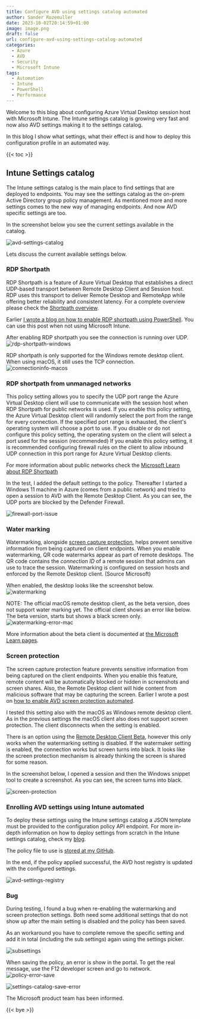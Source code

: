 ```yaml
---
title: Configure AVD using settings catalog automated
author: Sander Rozemuller
date: 2023-10-02T20:14:59+01:00
image: image.png
draft: false
url: configure-avd-using-settings-catalog-automated
categories:
  - Azure
  - AVD
  - Security
  - Microsoft Intune
tags:
  - Automation
  - Intune
  - PowerShell
  - Performance
---
```

Welcome to this blog about configuring Azure Virtual Desktop session host with Microsoft Intune. The Intune settings catalog is growing very fast and now also AVD settings making it to the settings catalog. 

In this blog I show what settings, what their effect is and how to deploy this configuration profile in an automated way.

{{< toc >}}
## Intune Settings catalog
The Intune settings catalog is the main place to find settings that are deployed to endpoints. You may see the settings catalog as the on-prem Active Directory group policy management. 
As mentioned more and more settings comes to the new way of managing endpoints. And now AVD specific settings are too. 

In the screenshot below you see the current settings available in the catalog. 

![avd-settings-catalog](avd-settings-catalog.png)

Lets discuss the current available settings below. 
### RDP Shortpath
RDP Shortpath is a feature of Azure Virtual Desktop that establishes a direct UDP-based transport between Remote Desktop Client and Session host. RDP uses this transport to deliver Remote Desktop and RemoteApp while offering better reliability and consistent latency. For a complete overview please check the [Shortpath overview](https://docs.microsoft.com/en-us/azure/virtual-desktop/shortpath).

Earlier [I wrote a blog on how to enable RDP shortpath using PowerShell](https://rozemuller.com/enable-rdp-shortpath-for-azure-virtual-desktop-on-an-image-version-automated/). You can use this post when not using Microsoft Intune.

After enabling RDP shortpath you see the connection is running over UDP.
![rdp-shortpath-windows](rdp-shortpath-windows.png)

RDP shortpath is only supported for the Windows remote desktop client. When using macOS, it still uses the TCP connection.
![connectioninfo-macos](connectioninfo-macos.png)

### RDP shortpath from unmanaged networks
This policy setting allows you to specify the UDP port range the Azure Virtual Desktop client will use to communicate with the session host when RDP Shortpath for public networks is used. If you enable this policy setting, the Azure Virtual Desktop client will randomly select the port from the range for every connection. If the specified port range is exhausted, the client's operating system will choose a port to use. If you disable or do not configure this policy setting, the operating system on the client will select a port used for the session (recommended) If you enable this policy setting, it is recommended configuring firewall rules on the client to allow inbound UDP connection in this port range for Azure Virtual Desktop clients.

For more information about public networks check the [Microsoft Learn about RDP Shortpath](https://learn.microsoft.com/en-us/azure/virtual-desktop/rdp-shortpath?tabs=public-networks)

In the test, I added the default settings to the policy. Thereafter I started a Windows 11 machine in Azure (comes from a public network) and tried to open a session to AVD with the Remote Desktop Client. 
As you can see, the UDP ports are blocked by the Defender Firewall.

![firewall-port-issue](firewall-port-issue.jpeg)

### Water marking
Watermarking, alongside [screen capture protection](https://learn.microsoft.com/en-us/azure/virtual-desktop/screen-capture-protection), helps prevent sensitive information from being captured on client endpoints. When you enable watermarking, QR code watermarks appear as part of remote desktops. The QR code contains the _connection ID_ of a remote session that admins can use to trace the session. Watermarking is configured on session hosts and enforced by the Remote Desktop client. (Source Microsoft)

When enabled, the desktop looks like the screenshot below.
![watermarking](watermarking.jpeg)

NOTE: The official macOS remote desktop client, as the beta version, does not support water marking yet. The official client shows an error like below. The beta version, starts but shows a black screen only.
![watermarking-error-mac](watermarking-error-mac.png)

More information about the beta client is documented at [the Microsoft Learn pages](https://learn.microsoft.com/en-us/azure/virtual-desktop/users/client-features-macos#test-the-beta-client).

### Screen protection
The screen capture protection feature prevents sensitive information from being captured on the client endpoints. When you enable this feature, remote content will be automatically blocked or hidden in screenshots and screen shares. Also, the Remote Desktop client will hide content from malicious software that may be capturing the screen.
Earlier I wrote a post on [how to enable AVD screen protection automated](https://rozemuller.com/enable-screen-capture-protection-for-azure-virtual-desktop-automated/).

I tested this setting also with the macOS as Windows remote desktop client.
As in the previous settings the macOS client also does not support screen protection. The client disconnects when the setting is enabled.

There is an option using the [Remote Desktop Client Beta](https://install.appcenter.ms/orgs/rdmacios-k2vy/apps/microsoft-remote-desktop-for-mac/distribution_groups/all-users-of-microsoft-remote-desktop-for-mac), however this only works when the watermarking setting is disabled. If the watermaker setting is enabled, the connection works but screen turns into black. 
It looks like the screen protection mechanism is already thinking the screen is shared for some reason.

In the screenshot below, I opened a session and then the Windows snippet tool to create a screenshot. As you can see, the screen turns into black.

![screen-protection](screen-protection.jpeg)
### Enrolling AVD settings using Intune automated
To deploy these settings using the Intune settings catalog a JSON template must be provided to the configuration policy API endpoint. 
For more in-depth information on how to deploy settings from scratch in the Intune settings catalog, check my [blog](https://rozemuller.com/deploy-intune-settings-catalog-automated-from-scratch-with-graph-api/).

The policy file to use is [stored at my GitHub](https://github.com/srozemuller/MicrosoftEndpointManager/blob/main/ConfigurationPolicies/avd-enhancement-settings.json). 

In the end, if the policy applied successful, the AVD host registry is updated with the configured settings.

![avd-settings-registry](avd-settings-registry.jpeg)
### Bug
During testing, I found a bug when re-enabling the watermarking and screen protection settings. Both need some additional settings that do not show up after the main setting is disabled and the policy has been saved.

As an workaround you have to complete remove the specific setting and add it in total (including the sub settings) again using the settings picker. 

![subsettings](subsettings.png)

When saving the policy, an error is show in the portal. To get the real message, use the F12 developer screen and go to network.
![policy-error-save](policy-error-save.png)

![settings-catalog-save-error](settings-catalog-save-error.png)

The Microsoft product team has been informed.

{{< bye >}}